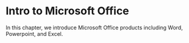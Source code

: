# Intro to Microsoft Office

In this chapter, we introduce Microsoft Office products including Word, Powerpoint, and Excel.